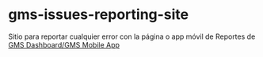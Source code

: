 # gms-issues-reporting-site
Sitio para reportar cualquier error con la página o app móvil de Reportes de [GMS Dashboard/GMS Mobile App](https://gms-admin.onrender.com/)
